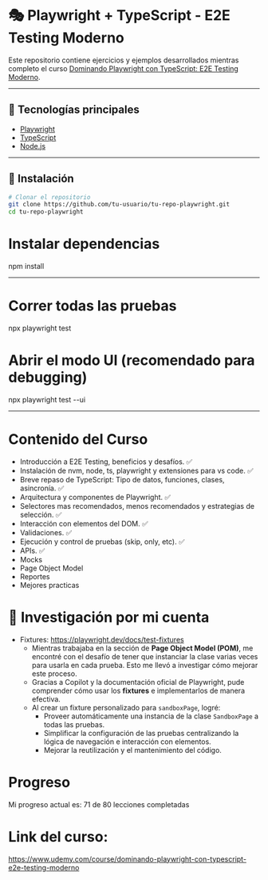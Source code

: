 # 🎭 Playwright + TypeScript - E2E Testing Moderno

Este repositorio contiene ejercicios y ejemplos desarrollados mientras completo el curso [Dominando Playwright con TypeScript: E2E Testing Moderno](https://www.udemy.com/course/dominando-playwright-con-typescript-e2e-testing-moderno).

---

## 🧪 Tecnologías principales

- [Playwright](https://playwright.dev/)
- [TypeScript](https://www.typescriptlang.org/)
- [Node.js](https://nodejs.org/)

---

## 🚀 Instalación

```bash
# Clonar el repositorio
git clone https://github.com/tu-usuario/tu-repo-playwright.git
cd tu-repo-playwright
```

# Instalar dependencias

npm install

---

# Correr todas las pruebas

npx playwright test

# Abrir el modo UI (recomendado para debugging)

npx playwright test --ui

---

# Contenido del Curso

- Introducción a E2E Testing, beneficios y desafíos. ✅
- Instalación de nvm, node, ts, playwright y extensiones para vs code. ✅
- Breve repaso de TypeScript: Tipo de datos, funciones, clases, asincronía. ✅
- Arquitectura y componentes de Playwright. ✅
- Selectores mas recomendados, menos recomendados y estrategias de selección. ✅
- Interacción con elementos del DOM. ✅
- Validaciones. ✅
- Ejecución y control de pruebas (skip, only, etc). ✅
- APIs. ✅
- Mocks
- Page Object Model
- Reportes
- Mejores practicas

# 🚀 Investigación por mi cuenta

- Fixtures: https://playwright.dev/docs/test-fixtures
  - Mientras trabajaba en la sección de **Page Object Model (POM)**, me encontré con el desafío de tener que instanciar la clase varias veces para usarla en cada prueba.
    Esto me llevó a investigar cómo mejorar este proceso.
  - Gracias a Copilot y la documentación oficial de Playwright, pude comprender cómo usar los **fixtures** e implementarlos de manera efectiva.
  - Al crear un fixture personalizado para `sandboxPage`, logré:
    - Proveer automáticamente una instancia de la clase `SandboxPage` a todas las pruebas.
    - Simplificar la configuración de las pruebas centralizando la lógica de navegación e interacción con elementos.
    - Mejorar la reutilización y el mantenimiento del código.

# Progreso

Mi progreso actual es: 71 de 80 lecciones completadas

# Link del curso:

https://www.udemy.com/course/dominando-playwright-con-typescript-e2e-testing-moderno
